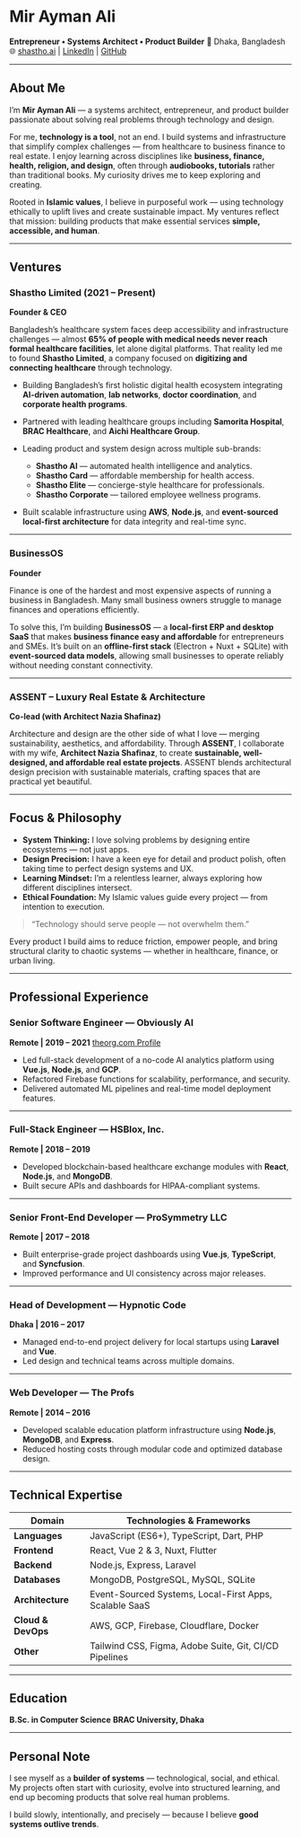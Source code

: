 # **Mir Ayman Ali**

**Entrepreneur • Systems Architect • Product Builder**
📍 Dhaka, Bangladesh
🌐 [shastho.ai](https://shastho.ai) | [LinkedIn](https://linkedin.com/in/miraymanali) | [GitHub](https://github.com/miraymanali)

---

## **About Me**

I’m **Mir Ayman Ali** — a systems architect, entrepreneur, and product builder passionate about solving real problems through technology and design.

For me, **technology is a tool**, not an end. I build systems and infrastructure that simplify complex challenges — from healthcare to business finance to real estate. I enjoy learning across disciplines like **business, finance, health, religion, and design**, often through **audiobooks, tutorials** rather than traditional books. My curiosity drives me to keep exploring and creating.

Rooted in **Islamic values**, I believe in purposeful work — using technology ethically to uplift lives and create sustainable impact. My ventures reflect that mission: building products that make essential services **simple, accessible, and human**.

---

## **Ventures**

### **Shastho Limited (2021 – Present)**

**Founder & CEO**

Bangladesh’s healthcare system faces deep accessibility and infrastructure challenges — almost **65% of people with medical needs never reach formal healthcare facilities**, let alone digital platforms.
That reality led me to found **Shastho Limited**, a company focused on **digitizing and connecting healthcare** through technology.

* Building Bangladesh’s first holistic digital health ecosystem integrating **AI-driven automation**, **lab networks**, **doctor coordination**, and **corporate health programs**.
* Partnered with leading healthcare groups including **Samorita Hospital**, **BRAC Healthcare**, and **Aichi Healthcare Group**.
* Leading product and system design across multiple sub-brands:

  * **Shastho AI** — automated health intelligence and analytics.
  * **Shastho Card** — affordable membership for health access.
  * **Shastho Elite** — concierge-style healthcare for professionals.
  * **Shastho Corporate** — tailored employee wellness programs.
* Built scalable infrastructure using **AWS**, **Node.js**, and **event-sourced local-first architecture** for data integrity and real-time sync.

---

### **BusinessOS**

**Founder**

Finance is one of the hardest and most expensive aspects of running a business in Bangladesh. Many small business owners struggle to manage finances and operations efficiently.

To solve this, I’m building **BusinessOS** — a **local-first ERP and desktop SaaS** that makes **business finance easy and affordable** for entrepreneurs and SMEs.
It’s built on an **offline-first stack** (Electron + Nuxt + SQLite) with **event-sourced data models**, allowing small businesses to operate reliably without needing constant connectivity.

---

### **ASSENT – Luxury Real Estate & Architecture**

**Co-lead (with Architect Nazia Shafinaz)**

Architecture and design are the other side of what I love — merging sustainability, aesthetics, and affordability.
Through **ASSENT**, I collaborate with my wife, **Architect Nazia Shafinaz**, to create **sustainable, well-designed, and affordable real estate projects**.
ASSENT blends architectural design precision with sustainable materials, crafting spaces that are practical yet beautiful.

---

## **Focus & Philosophy**

* **System Thinking:** I love solving problems by designing entire ecosystems — not just apps.
* **Design Precision:** I have a keen eye for detail and product polish, often taking time to perfect design systems and UX.
* **Learning Mindset:** I’m a relentless learner, always exploring how different disciplines intersect.
* **Ethical Foundation:** My Islamic values guide every project — from intention to execution.

> “Technology should serve people — not overwhelm them.”

Every product I build aims to reduce friction, empower people, and bring structural clarity to chaotic systems — whether in healthcare, finance, or urban living.

---

## **Professional Experience**

### **Senior Software Engineer — Obviously AI**

**Remote | 2019 – 2021**
[theorg.com Profile](https://theorg.com/org/obviously-ai/org-chart/mir-ayman-ali)

* Led full-stack development of a no-code AI analytics platform using **Vue.js**, **Node.js**, and **GCP**.
* Refactored Firebase functions for scalability, performance, and security.
* Delivered automated ML pipelines and real-time model deployment features.

---

### **Full-Stack Engineer — HSBlox, Inc.**

**Remote | 2018 – 2019**

* Developed blockchain-based healthcare exchange modules with **React**, **Node.js**, and **MongoDB**.
* Built secure APIs and dashboards for HIPAA-compliant systems.

---

### **Senior Front-End Developer — ProSymmetry LLC**

**Remote | 2017 – 2018**

* Built enterprise-grade project dashboards using **Vue.js**, **TypeScript**, and **Syncfusion**.
* Improved performance and UI consistency across major releases.

---

### **Head of Development — Hypnotic Code**

**Dhaka | 2016 – 2017**

* Managed end-to-end project delivery for local startups using **Laravel** and **Vue**.
* Led design and technical teams across multiple domains.

---

### **Web Developer — The Profs**

**Remote | 2014 – 2016**

* Developed scalable education platform infrastructure using **Node.js**, **MongoDB**, and **Express**.
* Reduced hosting costs through modular code and optimized database design.

---

## **Technical Expertise**

| **Domain**         | **Technologies & Frameworks**                          |
| ------------------ | ------------------------------------------------------ |
| **Languages**      | JavaScript (ES6+), TypeScript, Dart, PHP               |
| **Frontend**       | React, Vue 2 & 3, Nuxt, Flutter                        |
| **Backend**        | Node.js, Express, Laravel                              |
| **Databases**      | MongoDB, PostgreSQL, MySQL, SQLite                     |
| **Architecture**   | Event-Sourced Systems, Local-First Apps, Scalable SaaS |
| **Cloud & DevOps** | AWS, GCP, Firebase, Cloudflare, Docker                 |
| **Other**          | Tailwind CSS, Figma, Adobe Suite, Git, CI/CD Pipelines |

---

## **Education**

**B.Sc. in Computer Science**
**BRAC University, Dhaka**

---

## **Personal Note**

I see myself as a **builder of systems** — technological, social, and ethical.
My projects often start with curiosity, evolve into structured learning, and end up becoming products that solve real human problems.

I build slowly, intentionally, and precisely — because I believe **good systems outlive trends**.
